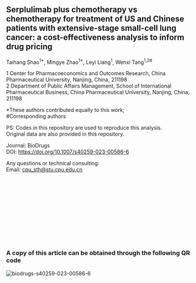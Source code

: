 ## Serplulimab plus chemotherapy vs chemotherapy for treatment of US and Chinese patients with extensive-stage small-cell lung cancer: a cost-effectiveness analysis to inform drug pricing

Taihang Shao<sup>1*</sup>, Mingye Zhao<sup>1*</sup>, Leyi Liang<sup>1</sup>, Wenxi Tang<sup>1,2#</sup>

1 Center for Pharmacoeconomics and Outcomes Research, China Pharmaceutical University, Nanjing, China, 211198<br>
2 Department of Public Affairs Management, School of International Pharmaceutical Business, China Pharmaceutical University, Nanjing, China, 211198

*These authors contributed equally to this work; <br>
#Corresponding authors

PS: Codes in this repository are used to reproduce this analysis.<br>
Original data are also provided in this repository.<br>

Journal: BioDrugs<br>
DOI: https://doi.org/10.1007/s40259-023-00586-6

Any questions or technical consulting:<br>
Email: cpu_sth@stu.cpu.edu.cn


<br>
<br>
<br>
<br>
<br>
<br>
<br>
<br>
<br>
<br>

### A copy of this article can be obtained through the following QR code<br>


![biodrugs-s40259-023-00586-6](https://user-images.githubusercontent.com/101975842/223887115-0ab9bcf4-c999-4a98-bd0e-f59554c2075a.png)

